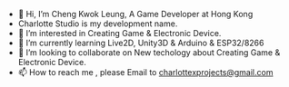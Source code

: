 - 👋 Hi, I’m Cheng Kwok Leung, A Game Developer at Hong Kong
- Charlotte Studio is my development name.
- 👀 I’m interested in Creating Game & Electronic Device.
- 🌱 I’m currently learning Live2D, Unity3D & Arduino & ESP32/8266
- 💞️ I’m looking to collaborate on New techology about Creating Game & Electronic Device.
- 📫 How to reach me , please Email to charlottexprojects@gmail.com
